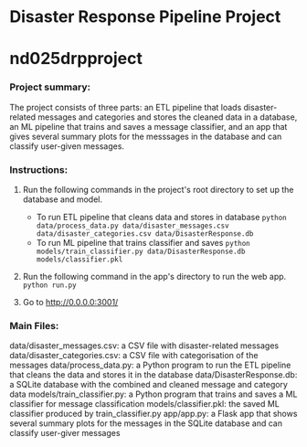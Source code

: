 # Disaster Response Pipeline Project
# nd025drpproject

### Project summary:
The project consists of three parts: an ETL pipeline that loads disaster-related messages and categories and stores the cleaned data in a database, an ML pipeline that trains and saves a message classifier, and an app that gives several summary plots for the messsages in the database and can classify user-given messages.

### Instructions:
1. Run the following commands in the project's root directory to set up the database and model.

    - To run ETL pipeline that cleans data and stores in database
        `python data/process_data.py data/disaster_messages.csv data/disaster_categories.csv data/DisasterResponse.db`
    - To run ML pipeline that trains classifier and saves
        `python models/train_classifier.py data/DisasterResponse.db models/classifier.pkl`

2. Run the following command in the app's directory to run the web app.
    `python run.py`

3. Go to http://0.0.0.0:3001/

### Main Files:

data/disaster_messages.csv: a CSV file with disaster-related messages
data/disaster_categories.csv: a CSV file with categorisation of the messages
data/process_data.py: a Python program to run the ETL pipeline that cleans the data and stores it in the database
data/DisasterResponse.db: a SQLite database with the combined and cleaned message and category data
models/train_classifier.py: a Python program that trains and saves a ML classifier for message classification
models/classifier.pkl: the saved ML classifier produced by train_classifier.py
app/app.py: a Flask app that shows several summary plots for the messages in the SQLite database and can classify user-giver messages
